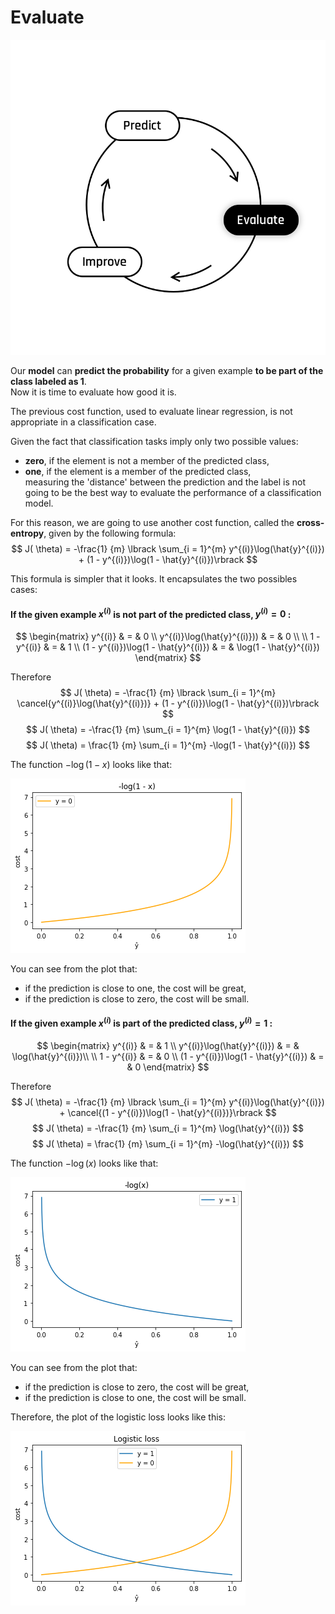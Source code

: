 # Evaluate

  <img src="../../day00/assets/Evaluate.png"/>  

Our **model** can **predict the probability** for a given example **to be part of the class labeled as 1**.  
Now it is time to evaluate how good it is.  

The previous cost function, used to evaluate linear regression, is not appropriate in a classification case.  

Given the fact that classification tasks imply only two possible values:
- **zero**, if the element is not a member of the predicted class,
- **one**, if the element is a member of the predicted class,  
  measuring the 'distance' between the prediction and the label is not going to be the best way to evaluate the performance of a classification  model.

For this reason, we are going to use another cost function, called the **cross-entropy**, given by the following formula:  
$$
J( \theta) = -\frac{1} {m} \lbrack \sum_{i = 1}^{m} y^{(i)}\log(\hat{y}^{(i)}) + (1 - y^{(i)})\log(1 - \hat{y}^{(i)})\rbrack
$$

This formula is simpler that it looks. It encapsulates the two possibles cases:  
#### If the given example $x^{(i)}$ is not part of the predicted class, $y^{(i)} = 0$ :  
$$
\begin{matrix}
y^{(i)} & = & 0 \\
y^{(i)}\log(\hat{y}^{(i)})) & = & 0   \\
\\
1 - y^{(i)} & = & 1 \\
(1 - y^{(i)})\log(1 - \hat{y}^{(i)}) & = & \log(1 - \hat{y}^{(i)})
\end{matrix}
$$

Therefore 
$$
J( \theta) = -\frac{1} {m} \lbrack \sum_{i = 1}^{m} \cancel{y^{(i)}\log(\hat{y}^{(i)})} + (1 - y^{(i)})\log(1 - \hat{y}^{(i)})\rbrack
$$
$$
J( \theta) = -\frac{1} {m} \sum_{i = 1}^{m} \log(1 - \hat{y}^{(i)})
$$
$$
J( \theta) = \frac{1} {m} \sum_{i = 1}^{m} -\log(1 - \hat{y}^{(i)})
$$

The function $-\log(1 - x)$ looks like that: 

  <img src="../../day03/assets/-log_1-x.png"/>  


You can see from the plot that: 
- if the prediction is close to one, the cost will be great, 
- if the prediction is close to zero, the cost will be small.  



#### If the given example $x^{(i)}$ is part of the predicted class, $y^{(i)} = 1$ :  
$$
\begin{matrix}
y^{(i)} & = & 1 \\
y^{(i)}\log(\hat{y}^{(i)}) & = & \log(\hat{y}^{(i)})\\
\\
1 - y^{(i)} & = & 0 \\ 
(1 - y^{(i)})\log(1 - \hat{y}^{(i)}) & = & 0  
\end{matrix}
$$

Therefore 
$$
J( \theta) = -\frac{1} {m} \lbrack \sum_{i = 1}^{m} y^{(i)}\log(\hat{y}^{(i)}) + \cancel{(1 - y^{(i)})\log(1 - \hat{y}^{(i)})}\rbrack
$$
$$
J( \theta) = -\frac{1} {m} \sum_{i = 1}^{m} \log(\hat{y}^{(i)})
$$
$$
J( \theta) = \frac{1} {m} \sum_{i = 1}^{m} -\log(\hat{y}^{(i)})
$$

The function $-\log(x)$ looks like that: 

  <img src="../../day03/assets/-log_x.png"/>  


You can see from the plot that: 
- if the prediction is close to zero, the cost will be great, 
- if the prediction is close to one, the cost will be small.  


Therefore, the plot of the logistic loss looks like this:   

  <img src="../../day03/assets/log_loss.png"/>  
